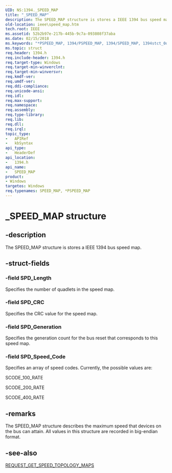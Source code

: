 ```yaml
---
UID: NS:1394._SPEED_MAP
title: "_SPEED_MAP"
description: The SPEED_MAP structure is stores a IEEE 1394 bus speed map.
old-location: ieee\speed_map.htm
tech.root: IEEE
ms.assetid: 52b2b97e-217b-445b-9c7a-093808f37aba
ms.date: 02/15/2018
ms.keywords: "*PSPEED_MAP, 1394/PSPEED_MAP, 1394/SPEED_MAP, 1394stct_0df32f88-2279-4df2-a7f3-856ddfdacb56.xml, IEEE.speed_map, PSPEED_MAP, PSPEED_MAP structure pointer [Buses], SPEED_MAP, SPEED_MAP structure [Buses], _SPEED_MAP"
ms.topic: struct
req.header: 1394.h
req.include-header: 1394.h
req.target-type: Windows
req.target-min-winverclnt: 
req.target-min-winversvr: 
req.kmdf-ver: 
req.umdf-ver: 
req.ddi-compliance: 
req.unicode-ansi: 
req.idl: 
req.max-support: 
req.namespace: 
req.assembly: 
req.type-library: 
req.lib: 
req.dll: 
req.irql: 
topic_type:
-	APIRef
-	kbSyntax
api_type:
-	HeaderDef
api_location:
-	1394.h
api_name:
-	SPEED_MAP
product:
- Windows
targetos: Windows
req.typenames: SPEED_MAP, *PSPEED_MAP
---
```


# _SPEED_MAP structure


## -description


The SPEED_MAP structure is stores a IEEE 1394 bus speed map.


## -struct-fields




### -field SPD_Length

Specifies the number of quadlets in the speed map.


### -field SPD_CRC

Specifies the CRC value for the speed map.


### -field SPD_Generation

Specifies the generation count for the bus reset that corresponds to this speed map.


### -field SPD_Speed_Code

Specifies an array of speed codes. Currently, the possible values are:

SCODE_100_RATE

SCODE_200_RATE

SCODE_400_RATE


## -remarks



The SPEED_MAP structure describes the maximum speed that devices on the bus can attain. All values in this structure are recorded in big-endian format.




## -see-also




<a href="https://msdn.microsoft.com/library/windows/hardware/ff537646">REQUEST_GET_SPEED_TOPOLOGY_MAPS</a>
 

 


